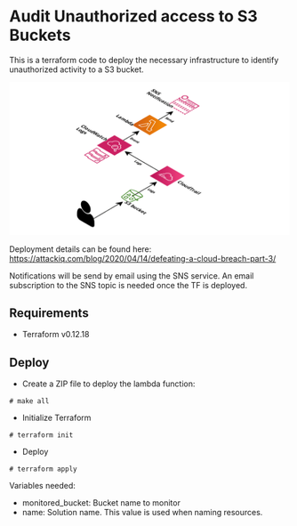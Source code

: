 # Audit Unauthorized access to S3 Buckets

This is a terraform code to deploy the necessary infrastructure to identify unauthorized activity to a S3 bucket.

![Solution Schema](solution-schema.png)

Deployment details can be found here: https://attackiq.com/blog/2020/04/14/defeating-a-cloud-breach-part-3/

Notifications will be send by email using the SNS service. An email subscription to the SNS topic is needed once the TF is deployed.

## Requirements

- Terraform v0.12.18


## Deploy

- Create a ZIP file to deploy the lambda function:

```
# make all
```

- Initialize Terraform

```
# terraform init
```

- Deploy

```
# terraform apply
```

Variables needed:
* monitored_bucket: Bucket name to monitor
* name: Solution name. This value is used when naming resources.

